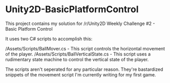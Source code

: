 # Unity2D-BasicPlatformControl
This project contains my solution for /r/Unity2D Weekly Challenge #2 - Basic Platform Control

It uses two C# scripts to accomplish this:

/Assets/Scripts/BallMover.cs - This script controls the horizontal movement of the player.
/Assets/Scripts/BallVerticalState.cs - This script uses a rudimentary state machine to control the vertical state of the player.

The scripts aren't seperated for any particular reason. They're bastardized snippets of the movement script I'm currently writing for my first game.
